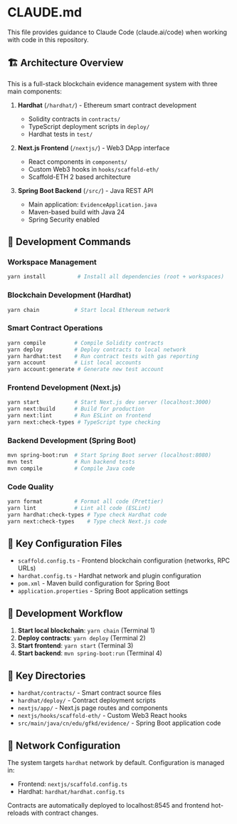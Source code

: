 # CLAUDE.md

This file provides guidance to Claude Code (claude.ai/code) when working with code in this repository.

## 🏗️ Architecture Overview

This is a full-stack blockchain evidence management system with three main components:

1. **Hardhat** (`/hardhat/`) - Ethereum smart contract development
   - Solidity contracts in `contracts/`
   - TypeScript deployment scripts in `deploy/`
   - Hardhat tests in `test/`

2. **Next.js Frontend** (`/nextjs/`) - Web3 DApp interface
   - React components in `components/`
   - Custom Web3 hooks in `hooks/scaffold-eth/`
   - Scaffold-ETH 2 based architecture

3. **Spring Boot Backend** (`/src/`) - Java REST API
   - Main application: `EvidenceApplication.java`
   - Maven-based build with Java 24
   - Spring Security enabled

## 🚀 Development Commands

### Workspace Management

```bash
yarn install          # Install all dependencies (root + workspaces)
```

### Blockchain Development (Hardhat)

```bash
yarn chain           # Start local Ethereum network
```

### Smart Contract Operations

```bash
yarn compile         # Compile Solidity contracts
yarn deploy          # Deploy contracts to local network
yarn hardhat:test    # Run contract tests with gas reporting
yarn account         # List local accounts
yarn account:generate # Generate new test account
```

### Frontend Development (Next.js)

```bash
yarn start           # Start Next.js dev server (localhost:3000)
yarn next:build      # Build for production
yarn next:lint       # Run ESLint on frontend
yarn next:check-types # TypeScript type checking
```

### Backend Development (Spring Boot)

```bash
mvn spring-boot:run  # Start Spring Boot server (localhost:8080)
mvn test             # Run backend tests
mvn compile          # Compile Java code
```

### Code Quality

```bash
yarn format          # Format all code (Prettier)
yarn lint            # Lint all code (ESLint)
yarn hardhat:check-types # Type check Hardhat code
yarn next:check-types    # Type check Next.js code
```

## 🔧 Key Configuration Files

- `scaffold.config.ts` - Frontend blockchain configuration (networks, RPC URLs)
- `hardhat.config.ts` - Hardhat network and plugin configuration
- `pom.xml` - Maven build configuration for Spring Boot
- `application.properties` - Spring Boot application settings

## 🎯 Development Workflow

1. **Start local blockchain**: `yarn chain` (Terminal 1)
2. **Deploy contracts**: `yarn deploy` (Terminal 2)  
3. **Start frontend**: `yarn start` (Terminal 3)
4. **Start backend**: `mvn spring-boot:run` (Terminal 4)

## 📁 Key Directories

- `hardhat/contracts/` - Smart contract source files
- `hardhat/deploy/` - Contract deployment scripts
- `nextjs/app/` - Next.js page routes and components
- `nextjs/hooks/scaffold-eth/` - Custom Web3 React hooks
- `src/main/java/cn/edu/gfkd/evidence/` - Spring Boot application code

## 🔗 Network Configuration

The system targets `hardhat` network by default. Configuration is managed in:

- Frontend: `nextjs/scaffold.config.ts`
- Hardhat: `hardhat/hardhat.config.ts`

Contracts are automatically deployed to localhost:8545 and frontend hot-reloads with contract changes.
